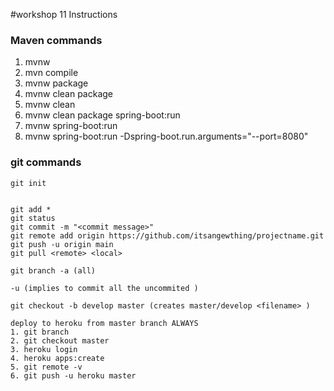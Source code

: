 #workshop 11 Instructions

### Maven commands

1. mvnw
2. mvn compile
3. mvnw package
4. mvnw clean package
5. mvnw clean 
6. mvnw clean package spring-boot:run
7. mvnw spring-boot:run
8. mvnw spring-boot:run -Dspring-boot.run.arguments="--port=8080"


### git commands

    git init


    git add *
    git status
    git commit -m "<commit message>"
    git remote add origin https://github.com/itsangewthing/projectname.git
    git push -u origin main 
    git pull <remote> <local>

    git branch -a (all)

    -u (implies to commit all the uncommited )

    git checkout -b develop master (creates master/develop <filename> )

    deploy to heroku from master branch ALWAYS
    1. git branch
    2. git checkout master
    3. heroku login
    4. heroku apps:create
    5. git remote -v
    6. git push -u heroku master